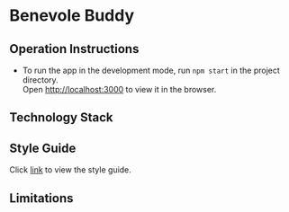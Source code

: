 # Benevole Buddy

## Operation Instructions

- To run the app in the development mode, run `npm start` in the project directory.\
 Open [http://localhost:3000](http://localhost:3000) to view it in the browser.

## Technology Stack

## Style Guide

Click [link](https://company-205442.frontify.com/d/8Pnfq9AaB79x) to view the style guide.

## Limitations
